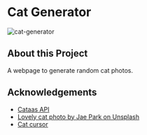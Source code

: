 # Cat Generator
![cat-generator](https://github.com/kvnmcn/cat-generator/assets/126177566/9e13884a-5281-4bce-9654-6d7e6396498f)


## About this Project

A webpage to generate random cat photos.



## Acknowledgements

 - [Cataas API](https://cataas.com)
 - [Lovely cat photo by Jae Park on Unsplash](https://unsplash.com/photos/brown-tabby-cat-7GX5aICb5i4?utm_content=creditShareLink&utm_medium=referral&utm_source=unsplash)
 - [Cat cursor](https://www.zingerbug.com/cursor.php?MyFile=tuxedo_cat.php)

